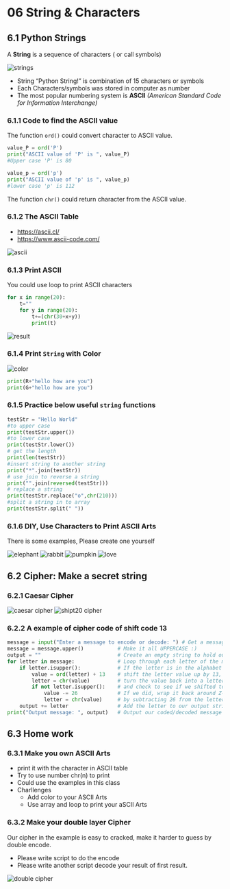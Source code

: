 # 06 String & Characters

## 6.1 Python Strings

A **String** is a sequence of characters ( or call symbols)

![strings](./06.1_strings.png)

- String “Python String!” is combination of 15 characters or symbols
- Each Characters/symbols was stored in computer as number
- The most popular numbering system is **ASCII** *(American Standard Code for Information Interchange)*

### 6.1.1 Code to find the ASCII value

The function `ord()` could convert character to ASCII value.

```python
value_P = ord('P')
print("ASCII value of 'P' is ", value_P)
#Upper case 'P' is 80

value_p = ord('p')
print("ASCII value of 'p' is ", value_p)  
#lower case 'p' is 112

```

The function `chr()` could return character from the ASCII value.

### 6.1.2 The ASCII Table

- <https://ascii.cl/>
- <https://www.ascii-code.com/>

![ascii](./06.1.2_ascii_1.png)

### 6.1.3 Print ASCII

You could use loop to print ASCII characters

```python
for x in range(20):
    t=""
    for y in range(20):
        t+=(chr(30+x+y))
        print(t)
```
![result](./06.1.3_result.png)

### 6.1.4 Print `String` with Color

![color](./06.1.4_color.png)

```python
print(R+"hello how are you")
print(G+"hello how are you")
```

### 6.1.5 Practice below useful `string` functions

```python
testStr = "Hello World"
#to upper case
print(testStr.upper())
#to lower case
print(testStr.lower())
# get the length
print(len(testStr))
#insert string to another string
print("*".join(testStr))
# use join to reverse a string
print("".join(reversed(testStr)))
# replace a string
print(testStr.replace("o",chr(210)))
#split a string in to array
print(testStr.split(" "))

```

### 6.1.6 DIY, Use Characters to Print ASCII Arts

There is some examples, Please create one yourself

![elephant](06.1.6_elephant.png)
![rabbit](06.1.6_rabbit.png)
![pumpkin](06.1.6_pumpkin.png)
![love](06.1.6_love.png)

## 6.2 Cipher: Make a secret string

### 6.2.1 Caesar Cipher

![caesar cipher](06.2.1_caesarcipher.png)
![shipt20 cipher](06.2.1_shift20.png)

### 6.2.2 A example of cipher code of shift code 13

```python
message = input("Enter a message to encode or decode: ") # Get a message
message = message.upper()           # Make it all UPPERCASE :)
output = ""                         # Create an empty string to hold output
for letter in message:              # Loop through each letter of the message
    if letter.isupper():            # If the letter is in the alphabet (A-Z),
        value = ord(letter) + 13    # shift the letter value up by 13,
        letter = chr(value)         # turn the value back into a letter,
        if not letter.isupper():    # and check to see if we shifted too far
            value -= 26             # If we did, wrap it back around Z->A
            letter = chr(value)     # by subtracting 26 from the letter value
    output += letter                # Add the letter to our output string
print("Output message: ", output)   # Output our coded/decoded message

```

## 6.3 Home work

### 6.3.1 Make you own ASCII Arts 

- print it with the character in ASCII table
- Try to use number chr(n) to print
- Could use the examples in this class
- Charllenges
  - Add color to your ASCII Arts
  - Use array and loop to print your aSCII Arts
  
### 6.3.2 Make your double layer Cipher

Our cipher in the example is easy to cracked, make it harder to guess by double encode.

- Please write script to do the encode
- Please write another script decode your result of first result.

![double cipher](06.3.2_doubleCipher.png)